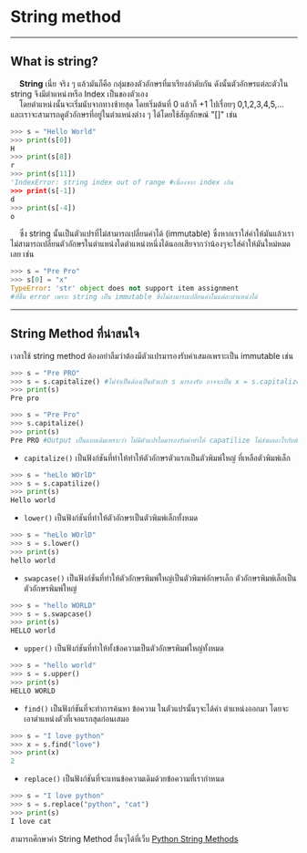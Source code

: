# String method

---

## What is string?
&nbsp;&nbsp;&nbsp;&nbsp;**String** เนี่ย จริง ๆ แล้วมันก็คือ กลุ่มของตัวอักษรที่มาเรียงลำดับกัน ดังนั้นตัวอักษรแต่ละตัวใน string จึงมีตำแหน่งหรือ Index เป็นของตัวเอง<br>
&nbsp;&nbsp;&nbsp;&nbsp;โดยตำแหน่งนั้นจะเริ่มนับจากทางซ้ายสุด โดยเริ่มต้นที่ 0 แล้วก็ +1 ไปเรื่อยๆ 0,1,2,3,4,5,... <br>
และเราจะสามารถดูตัวอักษรที่อยู่ในตำแหน่งต่าง ๆ ได้โดยใช้สัญลักษณ์ "[]" เช่น

```python
>>> s = "Hello World" 
>>> print(s[0])
H
>>> print(s[8])
r
>>> print(s[11])
'IndexError: string index out of range #เนื่องจาก index เกิน 
>>> print(s[-1])
d
>>> print(s[-4])
o
```

&nbsp;&nbsp;&nbsp;&nbsp;ซึ่ง string นั้นเป็นตัวแปรที่ไม่สามารถเปลี่ยนค่าได้ (immutable) ซึ่งหากเราใส่ค่าให้มันแล้วเราไม่สามารถเปลี่ยนตัวอักษรในตำแหน่งใดตำแหน่งหนึ่งได้นอกเสียจากว่าน้องๆจะใส่ค่าให้มันใหม่หมดเลย เช่น

```python
>>> s = "Pre Pro" 
>>> s[0] = "x"
TypeError: 'str' object does not support item assignment
#ที่ขึ้น error เพราะ string เป็น immutable ซึ่งไม่สามารถเปลี่ยนค่าในแต่ละตำแหน่งได้
```

---

## String Method ที่น่าสนใจ

เวลาใช้ string method ต้องอย่าลืมว่าต้องมีตัวแปรมารองรับค่าเสมอเพราะเป็น immutable เช่น

```python
>>> s = "Pre PRO" 
>>> s = s.capitalize() #ไม่จำเป็นต้องเป็นตัวแปร s มารองรับ อาจจะเป็น x = s.capitalize() ก็ได้
>>> print(s)
Pre pro
```

```python
>>> s = "Pre Pro" 
>>> s.capitalize()
>>> print(s)
Pre PRO #Output เป็นแบบเดิมเพราะว่า ไม่มีตัวแปรใดมารองรับค่าทำให้ capatilize ไม่ส่งผลอะไรกับตัวแปร s
```

- ```capitalize()``` เป็นฟังก์ชันที่ทำให้ทำให้ตัวอักษรตัวแรกเป็นตัวพิมพ์ใหญ่ ที่เหลือตัวพิมพ์เล็ก

```python
>>> s = "heLlo WOrlD"
>>> s = s.capatilize()
>>> print(s)
Hello world
```

- ```lower()``` เป็นฟังก์ชันที่ทำให้ตัวอักษรเป็นตัวพิมพ์เล็กทั้งหมด 

```python
>>> s = "heLlo WOrlD"
>>> s = s.lower()
>>> print(s)
hello world
```


- ```swapcase()``` เป็นฟังก์ชันที่ทำให้ตัวอักษรพิมพ์ใหญ่เป็นตัวพิมพ์อักษรเล็ก ตัวอักษรพิมพ์เล็กเป็นตัวอักษรพิมพ์ใหญ่
 
```python
>>> s = "hello WORLD"
>>> s = s.swapcase()
>>> print(s)
HELLO world
```

- ```upper()``` เป็นฟังก์ชันที่ทำให้ทั้งข้อความเป็นตัวอักษรพิมพ์ใหญ่ทั้งหมด
 
```python
>>> s = "hello world"
>>> s = s.upper()
>>> print(s)
HELLO WORLD
```


- ```find()``` เป็นฟังก์ชันที่จะทำการค้นหา ข้อความ ในตัวแปรนั้นๆจะได้ค่า ตำแหน่งออกมา โดยจะเอาตำแหน่งตัวที่เจอแรกสุดก่อนเสมอ

```python
>>> s = "I love python"
>>> x = s.find("love")
>>> print(x)
2
```

- ```replace()``` เป็นฟังก์ชันที่จะแทนข้อความเดิมด้วยข้อความที่เรากำหนด
```python
>>> s = "I love python"
>>> s = s.replace("python", "cat")
>>> print(s)
I love cat
```

สามารถศึกษาคำ String Method อื่นๆได้ที่เว็บ [Python String Methods](https://www.w3schools.com/python/python_ref_string.asp)

